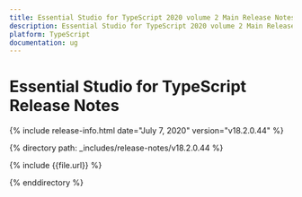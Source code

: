 ```yaml
---
title: Essential Studio for TypeScript 2020 volume 2 Main Release Notes  
description: Essential Studio for TypeScript 2020 volume 2 Main Release Notes  
platform: TypeScript
documentation: ug
---
```


# Essential Studio for TypeScript  Release Notes  

{% include release-info.html date="July 7, 2020"  version="v18.2.0.44" %} 


{% directory path: _includes/release-notes/v18.2.0.44 %}

{% include {{file.url}} %}

{% enddirectory %}